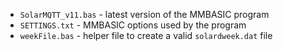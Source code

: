 - `SolarMQTT_v11.bas` - latest version of the MMBASIC program
- `SETTINGS.txt` - MMBASIC options used by the program
- `weekFile.bas` - helper file to create a valid `solardweek.dat` file
